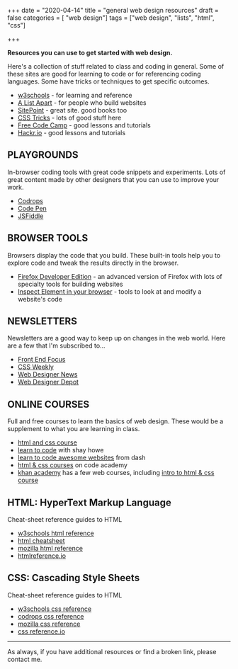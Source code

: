 +++
date = "2020-04-14"
title = "general web design resources"
draft = false
categories = [ "web design"]
tags = ["web design", "lists", "html", "css"]

+++

**Resources you can use to get started with web design.** 

<!--more-->

Here's a collection of stuff related to class and coding in general. Some of these sites are good for learning to code or for referencing coding languages. Some have tricks or techniques to get specific outcomes. 

- [w3schools](https://www.w3schools.com/ "opens in new tab") - for learning and reference
- [A List Apart](https://alistapart.com/ "opens in new tab") - for people who build websites
- [SitePoint](https://www.sitepoint.com/ "opens in new tab") - great site. good books too
- [CSS Tricks](https://css-tricks.com/ "opens in new tab") - lots of good stuff here
- [Free Code Camp](https://learn.freecodecamp.org/ "opens in new tab") - good lessons and tutorials
- [Hackr.io](https://hackr.io/ "opens in new tab") - good lessons and tutorials

## PLAYGROUNDS

In-browser coding tools with great code snippets and experiments. Lots of great content made by other designers that you can use to improve your work. 

*   [Codrops](https://tympanus.net/codrops/ "opens in new tab")
*   [Code Pen](https://codepen.io/ "opens in new tab")
*   [JSFiddle](https://jsfiddle.net/ "opens in new tab")

## BROWSER TOOLS

Browsers display the code that you build. These built-in tools help you to explore code and tweak the results directly in the browser. 

- [Firefox Developer Edition](https://www.mozilla.org/en-US/firefox/developer/ "opens in new tab") - an advanced version of Firefox with lots of specialty tools for building websites
- [Inspect Element in your browser](https://www.lifewire.com/get-inspect-element-tool-for-browser-756549 "opens in new tab") - tools to look at and modify a website's code

## NEWSLETTERS

Newsletters are a good way to keep up on changes in the web world. Here are a few that I'm subscribed to...

*   [Front End Focus](https://frontendfoc.us/ "opens in new tab")
*   [CSS Weekly](https://css-weekly.com/ "opens in new tab")
*   [Web Designer News](http://www.webdesignernews.com/ "opens in new tab")
*   [Web Designer Depot](https://www.webdesignerdepot.com/ "opens in new tab")

## ONLINE COURSES

Full and free courses to learn the basics of web design. These would be a supplement to what you are learning in class. 

*   [html and css course](http://www.teaching-materials.org/htmlcss-1day/ "opens in new tab")
*   [learn to code](http://learn.shayhowe.com/html-css/ "opens in new tab") with shay howe
*   [learn to code awesome websites](https://dash.generalassemb.ly/ "opens in new tab") from dash
*   [html & css courses](https://www.codecademy.com/catalog/language/html-css "opens in new tab") on code academy
*   [khan academy](https://www.khanacademy.org/ "opens in new tab") has a few web courses, including [intro to html & css course](https://www.khanacademy.org/computing/computer-programming/html-css "opens in new tab")

## HTML: HyperText Markup Language

Cheat-sheet reference guides to HTML

*   [w3schools html reference](https://www.w3schools.com/tags/default.asp "opens in new tab")
*   [html cheatsheet](http://www.simplehtmlguide.com/cheatsheet.php "opens in new tab")
*   [mozilla html reference](https://developer.mozilla.org/en-US/docs/Web/HTML/Reference "opens in new tab")
*   [htmlreference.io](http://htmlreference.io/ "opens in new tab")

## CSS: Cascading Style Sheets

Cheat-sheet reference guides to HTML

*   [w3schools css reference](https://www.w3schools.com/css/default.asp "opens in new tab")
*   [codrops css reference](https://tympanus.net/codrops/css_reference/ "opens in new tab")
*   [mozilla css reference](https://developer.mozilla.org/en-US/docs/Web/CSS/Reference "opens in new tab")
*   [css reference.io](http://cssreference.io/ "opens in new tab")

---

As always, if you have additional resources or find a broken link, please contact me.